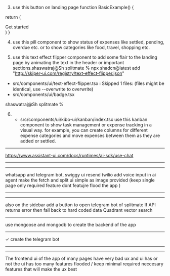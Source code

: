 <!-- 1. done

shaswatraj@Sh splitmate % npx shadcn@latest add https://www.kibo-ui.com/r/pill.json
✔ Checking registry.
✔ Installing dependencies.
✔ Created 1 file:
  - src/components/ui/kibo-ui/pill/index.tsx
ℹ Skipped 3 files: (files might be identical, use --overwrite to overwrite)
  - src/components/ui/avatar.tsx
  - src/components/ui/badge.tsx
  - src/components/ui/button.tsx

shaswatraj@Sh splitmate % 

use this badges across the application to indicate status or categories or tags or any other relevant information. -->
<!-- 
2.


shaswatraj@Sh splitmate %   npx shadcn@latest add "http://skiper-ui.com/registry/card-carousel.json"

✔ Checking registry.
✔ Installing dependencies.
✔ Created 1 file:
  - src/components/ui/card-carousel.tsx
ℹ Skipped 1 files: (files might be identical, use --overwrite to overwrite)
  - src/components/ui/badge.tsx

shaswatraj@Sh splitmate % 


add this card carousel component to the dashboard page to showcase featured expense groups or recent activities. and also on landing page to highlight app features show users. that this many users are using the app. -->



3. use this button on landing page
function BasicExample() {
 
  return (
   <div className="w-full flex ">
        <WrapButton className="mt-10" href="/docs/components/card-carousel" >
            <Globe className="animate-spin " />
            Get started
        </WrapButton>
    </div>
  )
}

4. use this pill component to show status of expenses like settled, pending, overdue etc. or to show categories like food, travel, shopping etc.

5. use this text effect flipper component to add some flair to the landing page by animating the text in the header or important sections.shaswatraj@Sh splitmate % npx shadcn@latest add "http://skiper-ui.com/registry/text-effect-flipper.json"


  - src/components/ui/text-effect-flipper.tsx
ℹ Skipped 1 files: (files might be identical, use --overwrite to overwrite)
  - src/components/ui/badge.tsx

shaswatraj@Sh splitmate % 


6.   - src/components/ui/kibo-ui/kanban/index.tsx use this kanban component to show task management or expense tracking in a visual way. for example, you can create columns for different expense categories and move expenses between them as they are added or settled.

---

 https://www.assistant-ui.com/docs/runtimes/ai-sdk/use-chat

 
 ---

<!-- 

 create one more item in the sidebar that is friends / that will contain the connected friends / analytics page is already there / add a bills page where bill history will be stored / and make the projects list in the sidebar onclick work


 ---

 create http://localhost:3000/chat/history - http://localhost:3000/analytics/insights - http://localhost:3000/analytics/reports and reorganise components in http://localhost:3000/analytics -


 ---

also in the /chat people can also ask for charts also create a http://localhost:3000/chat/suggesions where all the types of prompts will be listed which can be asked to user also in the there show that you can also upload your bill or phonepay screenshots to get things done - also add this fetures in the backend and list all possile chat suggestion on suggestions page also add it to the sidebar


---

✓ Compiled /api/chat in 675ms
 POST /api/chat 200 in 9512ms
Error: Route "/groups/[id]" used `params.id`. `params` should be awaited before using its properties. Learn more: https://nextjs.org/docs/messages/sync-dynamic-apis
    at GroupPage (src/app/(dashboard-cl)/groups/[id]/page.tsx:396:40)
  394 |
  395 | export default function GroupPage({ params }: GroupPageProps) {
> 396 |     const group = mockGroupsData[params.id as keyof typeof mockGroupsData];
      |                                        ^
  397 |
  398 |     if (!group) {
  399 |         notFound(); {
  
}
 GET /groups/goa-trip-2024 200 in 85ms
 ○ Compiling /about ...
 ✓ Compiled /about in 1775ms
 ⨯ [Error: Element type is invalid: expected a string (for built-in components) or a class/function (for composite components) but got: undefined. You likely forgot to export your component from the file it's defined in, or you might have mixed up default and named imports.] {
  digest: '1397331044'
}
 GET /about 200 in 2371ms
 ✓ Compiled in 128ms
 ✓ Compiled /about in 52ms
 GET /about 200 in 182ms


---

also add these conversational tools to the chat interface and make them work with mock data for now

---

add voice input support using web speech api in the chat interface -->


---


whatsapp and telegram bot,
swiggy ui
resend
twilio
add voice input in ai agent
make the fetch and split ui simple as image provided (keep single page only required feature dont featujre flood the app )


---

<!-- create a section for auto fetch and split bills from phonepay, google pay, paytm, amazon pay etc. using their apis or by parsing sms or email notifications
fetch split bills from zepto / swiggy / instamart / blinkit / zomato  (from the api provided by them )

add it in the sidebar as "Auto Fetch & Split" and create a page for it where user can connect their accounts and see the fetched bills and split them with friends
they can also upload their sms or email notifications to parse and split bills or click on the share button in there upi apps to share the bill directly to the app screenshot ocr using openai -->

----

also on the sidebar add a button to open telegram bot of splitmate
If API returns error then fall back to hard coded data
Quadrant vector search 

---

use mongoose and mongodb to create the backend of the app

---

✓ create the telegram bot


---


<!-- Analyse the full dashboard and create the landing page with all fetures and create a /pitch page with all the data that will convence all the judges that we did the best ever possible by humanity in the world also read the problem_statement.md to get better context init -->


---
<!-- 
the public/logo.png will be our new logo use it everywhere it should be added -->



The frontend ui of the app of many pages have very bad ux and ui has or not the ui has too many features flooded / keep minimal required neccesary features that will make the ux best

<!-- 
use the WrapButton where it can be added probabily the landing page or whereever it can be added function BasicExample() {
 
  return (
   <div className="w-full flex ">
        <WrapButton className="mt-10" href="/docs/components/card-carousel" >
            <Globe className="animate-spin " />
            Get started
        </WrapButton>
    </div>
  )
} -->
